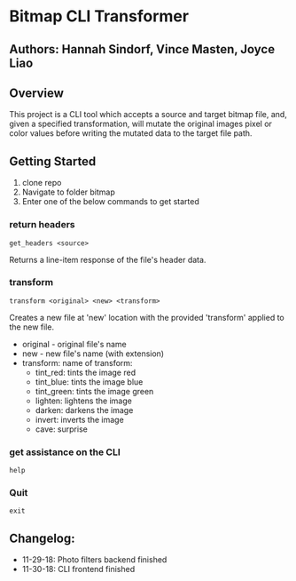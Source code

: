 # Bitmap CLI Transformer


## Authors: Hannah Sindorf, Vince Masten, Joyce Liao

## Overview
This project is a CLI tool which accepts a source and target bitmap file, and, given a specified transformation, will mutate the original images pixel or color values before writing the mutated data to the target file path.

## Getting Started
1. clone repo
1. Navigate to folder bitmap
1. Enter one of the below commands to get started

### return headers
```
get_headers <source>
```
Returns a line-item response of the file's header data.

### transform
```
transform <original> <new> <transform>
```
Creates a new file at 'new' location with the provided 'transform' applied to the new file.
- original - original file's name
- new - new file's name (with extension)
- transform: name of transform:
  - tint_red: tints the image red
  - tint_blue: tints the image blue
  - tint_green: tints the image green
  - lighten: lightens the image
  - darken: darkens the image
  - invert: inverts the image
  - cave: surprise

### get assistance on the CLI
```
help
```

### Quit
```
exit
```


## Changelog:
- 11-29-18: Photo filters backend finished
- 11-30-18: CLI frontend finished
